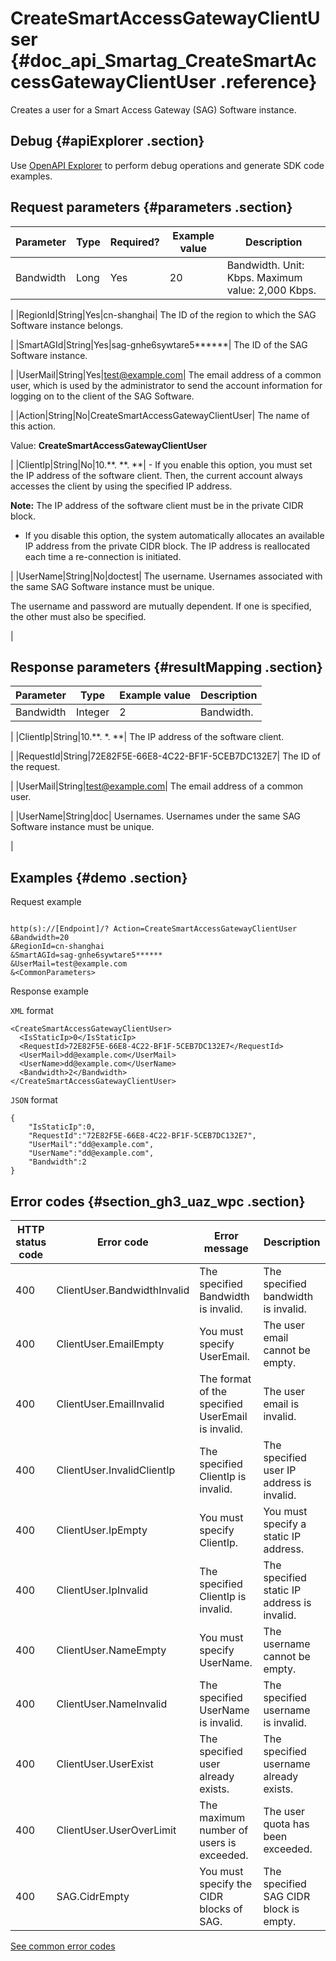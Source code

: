 # CreateSmartAccessGatewayClientUser {#doc_api_Smartag_CreateSmartAccessGatewayClientUser .reference}

Creates a user for a Smart Access Gateway \(SAG\) Software instance.

## Debug {#apiExplorer .section}

Use [OpenAPI Explorer](https://api.aliyun.com/#product=Smartag&api=CreateSmartAccessGatewayClientUser) to perform debug operations and generate SDK code examples.

## Request parameters {#parameters .section}

|Parameter|Type|Required?|Example value|Description|
|---------|----|---------|-------------|-----------|
|Bandwidth|Long|Yes|20| Bandwidth. Unit: Kbps. Maximum value: 2,000 Kbps.

 |
|RegionId|String|Yes|cn-shanghai| The ID of the region to which the SAG Software instance belongs.

 |
|SmartAGId|String|Yes|sag-gnhe6sywtare5\*\*\*\*\*\*| The ID of the SAG Software instance.

 |
|UserMail|String|Yes|test@example.com| The email address of a common user, which is used by the administrator to send the account information for logging on to the client of the SAG Software.

 |
|Action|String|No|CreateSmartAccessGatewayClientUser| The name of this action.

 Value: **CreateSmartAccessGatewayClientUser**

 |
|ClientIp|String|No|10.\*\*. \*\*. \*\*| -   If you enable this option, you must set the IP address of the software client. Then, the current account always accesses the client by using the specified IP address.

**Note:** The IP address of the software client must be in the private CIDR block.

-   If you disable this option, the system automatically allocates an available IP address from the private CIDR block. The IP address is reallocated each time a re-connection is initiated.

 |
|UserName|String|No|doctest| The username. Usernames associated with the same SAG Software instance must be unique.

 The username and password are mutually dependent. If one is specified, the other must also be specified.

 |

## Response parameters {#resultMapping .section}

|Parameter|Type|Example value|Description|
|---------|----|-------------|-----------|
|Bandwidth|Integer|2| Bandwidth.

 |
|ClientIp|String|10.\*\*. \*. \*\*| The IP address of the software client.

 |
|RequestId|String|72E82F5E-66E8-4C22-BF1F-5CEB7DC132E7| The ID of the request.

 |
|UserMail|String|test@example.com| The email address of a common user.

 |
|UserName|String|doc| Usernames. Usernames under the same SAG Software instance must be unique.

 |

## Examples {#demo .section}

Request example

``` {#request_demo}

http(s)://[Endpoint]/? Action=CreateSmartAccessGatewayClientUser
&Bandwidth=20
&RegionId=cn-shanghai
&SmartAGId=sag-gnhe6sywtare5******
&UserMail=test@example.com
&<CommonParameters>

```

Response example

`XML` format

``` {#xml_return_success_demo}
<CreateSmartAccessGatewayClientUser> 
  <IsStaticIp>0</IsStaticIp>
  <RequestId>72E82F5E-66E8-4C22-BF1F-5CEB7DC132E7</RequestId>
  <UserMail>dd@example.com</UserMail>
  <UserName>dd@example.com</UserName>
  <Bandwidth>2</Bandwidth>
</CreateSmartAccessGatewayClientUser>

```

`JSON` format

``` {#json_return_success_demo}
{
	"IsStaticIp":0,
	"RequestId":"72E82F5E-66E8-4C22-BF1F-5CEB7DC132E7",
	"UserMail":"dd@example.com",
	"UserName":"dd@example.com",
	"Bandwidth":2
}
```

## Error codes {#section_gh3_uaz_wpc .section}

|HTTP status code|Error code|Error message|Description|
|----------------|----------|-------------|-----------|
|400|ClientUser.BandwidthInvalid|The specified Bandwidth is invalid.|The specified bandwidth is invalid.|
|400|ClientUser.EmailEmpty|You must specify UserEmail.|The user email cannot be empty.|
|400|ClientUser.EmailInvalid|The format of the specified UserEmail is invalid.|The user email is invalid.|
|400|ClientUser.InvalidClientIp|The specified ClientIp is invalid.|The specified user IP address is invalid.|
|400|ClientUser.IpEmpty|You must specify ClientIp.|You must specify a static IP address.|
|400|ClientUser.IpInvalid|The specified ClientIp is invalid.|The specified static IP address is invalid.|
|400|ClientUser.NameEmpty|You must specify UserName.|The username cannot be empty.|
|400|ClientUser.NameInvalid|The specified UserName is invalid.|The specified username is invalid.|
|400|ClientUser.UserExist|The specified user already exists.|The specified username already exists.|
|400|ClientUser.UserOverLimit|The maximum number of users is exceeded.|The user quota has been exceeded.|
|400|SAG.CidrEmpty|You must specify the CIDR blocks of SAG.|The specified SAG CIDR block is empty.|

[See common error codes](https://error-center.aliyun.com/status/product/Smartag)

